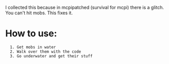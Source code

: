 I collected this because in mcpipatched (survival for mcpi) there is a glitch.
You can't hit mobs. This fixes it.


# How to use:
      
      1. Get mobs in water
      2. Walk over them with the code
      3. Go underwater and get their stuff
